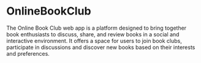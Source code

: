 # OnlineBookClub
The Online Book Club web app is a platform designed to bring together book enthusiasts to discuss, share, and review books in a social and interactive environment. It offers a space for users to join book clubs, participate in discussions and discover new books based on their interests and preferences.
